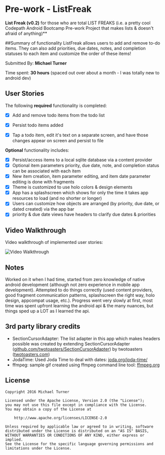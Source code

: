 # Pre-work - ListFreak
**List Freak (v0.2)** for those who are total LIST FREAKS (i.e. a pretty cool Codepath Android Bootcamp Pre-work Project that makes lists & doesn't afraid of anything)**

##Summary of functionality
ListFreak allows users to add and remove to-do items. They can also add priorities, due dates, notes, and completion statuses to each item and customize the order of these items!

Submitted By: **Michael Turner**

Time spent: **30 hours** (spaced out over about a month - I was totally new to android dev)

## User Stories

The following **required** functionality is completed:

* [x] Add and remove todo items from the todo list
* [x] Persist todo items added
* [x] Tap a todo item, edit it's text on a separate screen, and have those changes appear on screen and persist to file


**Optional** functionality includes:
* [x] Persist/access items to a local sqlite database via a content provider
* [x] Optional item parameters priority, due date, note, and completion status can be associated with each item
* [x] New item creation, item parameter editing, and item date parameter editing is done with fragments
* [x] Theme is customized to use holo colors & design elements
* [x] App has a splashscreen which shows for only the time it takes app resources to load (and no shorter or longer)
* [x] Users can customize how objects are arranged (by priority, due date, or dated created) via the app bar
* [x] priority & due date views have headers to clarify due dates & priorities

## Video Walkthrough

Video walkthrough of implemented user stories:

<img src='https://thumbs.gfycat.com/GenerousKnobbyCuckoo-size_restricted.gif' title='Video Walkthrough' alt='Video Walkthrough' />

## Notes
Worked on it when I had time, started from zero knowledge of native android development (although not zero experience in mobile app development).  Attempted to do things correctly (used content providers, good fragment communication patterns, splashscreen the right way, holo design, appcompat usage, etc.).  Progress went very slowly at first, most time was spent upfront learning the android api & the many nuances, but things sped up a LOT as I learned the api.

## 3rd party library credits
* SectionCursorAdapter: The list adapter in this app which makes headers possible was created by extending SectionCursorAdapter ([github.com/twotoasters/SectionCursorAdapter](https://github.com/twotoasters/SectionCursorAdapter)) by twotoasters ([twotoasters.com](http://twotoasters.com))
* JodaTime: Used Joda Time to deal with dates: [joda.org/joda-time/](http://joda.org/joda-time/)
* ffmpeg: sample gif created using ffmpeg command line tool: [ffmpeg.org](https://ffmpeg.org/)

## License

    Copyright 2016 Michael Turner

    Licensed under the Apache License, Version 2.0 (the "License");
    you may not use this file except in compliance with the License.
    You may obtain a copy of the License at

        http://www.apache.org/licenses/LICENSE-2.0

    Unless required by applicable law or agreed to in writing, software
    distributed under the License is distributed on an "AS IS" BASIS,
    WITHOUT WARRANTIES OR CONDITIONS OF ANY KIND, either express or implied.
    See the License for the specific language governing permissions and
    limitations under the License.
